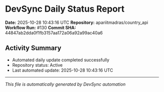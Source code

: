 # DevSync Daily Status Report

**Date:** 2025-10-28 10:43:16 UTC
**Repository:** apariitmadras/country_api
**Workflow Run:** #130
**Commit SHA:** 44847ab2dda0f1fb3157aa172a06a92a99ac40a6

## Activity Summary
- Automated daily update completed successfully
- Repository status: Active
- Last automated update: 2025-10-28 10:43:16 UTC

---
*This file is automatically generated by DevSync automation*
